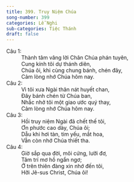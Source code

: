 ```yaml
---
title: 399. Truy Niệm Chúa
song-number: 399
categories: Lễ Nghi
sub-categories: Tiệc Thánh
draft: false
---
```

<dl><dt>Câu 1:</dt><dd data-verse="1">Thành tâm vâng lời Chân Chúa phán tuyên, <br/>Cung kính tôi dự thánh diên, <br/>Chúa ôi, khi cùng chung bánh, chén đây, <br/>Cảm lòng nhớ Chúa hôm nay. </dd><dt>Câu 2:</dt><dd data-verse="2">Vì tôi xưa Ngài thân nát huyết chan, <br/>Đây bánh chén từ Chúa ban, <br/>Nhắc nhở tôi một giao ước quý thay, <br/>Cảm lòng nhớ Chúa hôm nay. </dd><dt>Câu 3:</dt><dd data-verse="3">Hồi truy niệm Ngài đã chết thế tôi, <br/>Ơn phước cao dày, Chúa ôi; <br/>Dẫu khi hơi tàn, tim yếu, mắt hoa, <br/>Vẫn còn nhớ Chúa thiết tha. </dd><dt>Câu 4:</dt><dd data-verse="4">Giờ sắp qua đời, môi cứng, lưỡi đơ, <br/>Tâm trí mơ hồ ngẩn ngơ; <br/>Ở trên thiên đàng xin nhớ đến tôi, <br/>Hỡi Jê-sus Christ, Chúa ôi! </dd></dl>